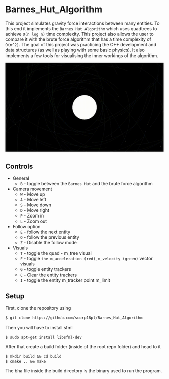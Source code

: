 # Barnes_Hut_Algorithm

This project simulates gravity force interactions between many entities. To this end it
implements the `Barnes Hut Algorithm` which uses quadtrees to achieve
`O(n log n)` time complexity. This project also allows the user to compare it with the brute force algorithm 
that has a time complexity of `O(n^2)`. The goal of this project was practicing the C++ development
and data structures (as well as playing with some basic physics).
It also implements a few tools for visualising the inner workings of the algorithm.

![](static/preview.gif)

## Controls

* General
    - `B` - toggle between the `Barnes Hut` and the brute force algorithm
* Camera movement
    - `W` - Move up
    - `A` - Move left
    - `S` - Move down
    - `D` - Move right
    - `P` - Zoom in
    - `L` - Zoom out
* Follow option
    - `E` - follow the next entity
    - `Q` - follow the previous entity
    - `Z` - Disable the follow mode
* Visuals
    - `T` - toggle the quad - m_tree visual
    - `F` - toggle `the m_acceleration (red)`, `m_velocity (green)` vector visuals
    - `G` - toggle entity trackers
    - `C` - Clear the entity trackers
    - `I` - toggle the entity m_tracker point m_limit

## Setup

First, clone the repository using
```console
$ git clone https://github.com/scorp18pl/Barnes_Hut_Algorithm
```
Then you will have to install sfml

```console
$ sudo apt-get install libsfml-dev
```

After that create a build folder (inside of the root repo folder) and head to it
```console
$ mkdir build && cd build
$ cmake .. && make
```
The bha file inside the build directory is the binary 
used to run the program.

